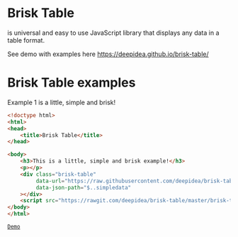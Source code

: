 # Brisk Table
is universal and easy to use JavaScript library that displays any data in a table format.

See demo with examples here  https://deepidea.github.io/brisk-table/


# Brisk Table examples

Example 1 is a little, simple and brisk!

```html
<!doctype html>
<html>
<head>
    <title>Brisk Table</title>
</head>

<body>
    <h3>This is a little, simple and brisk example!</h3>
    <p></p>
    <div class="brisk-table"
         data-url="https://raw.githubusercontent.com/deepidea/brisk-table/master/json-server-db/db.json"
         data-json-path="$..simpledata"
    ></div>
    <script src="https://rawgit.com/deepidea/brisk-table/master/brisk-table.js"></script>
</body>
</html>
```

[`Demo`](https://deepidea.github.io/brisk-table/examples/get-data-from-remote-server.html)

